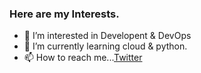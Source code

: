 <!-- # 👋 Hi, I’m @Sahajj
<!--
### Here is what I am working on!
- 🔭I'm currently working on a Saas tool for P4-lang.
-->
### Here are my Interests.
- 👀 I’m interested in Developent & DevOps
- 🌱 I’m currently learning cloud & python.
- 📫 How to reach me...[Twitter](https://twitter.com/SAHAJ27)

